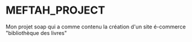 # MEFTAH_PROJECT
Mon projet soap qui a comme contenu la création d'un site é-commerce "bibliothèque des livres"
